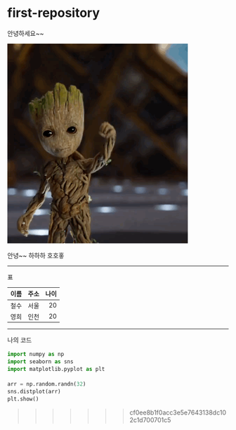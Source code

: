 # first-repository
안녕하세요~~

<img src=./img/groot.gif>

안녕~~
하하하
호호홓

<hr>표</hr>

| 이름 | 주소 | 나이 |
|---|:---:|---:|
| 철수 | 서울 | 20 |
| 영희 | 인천 | 20 |

<hr>나의 코드</hr>

~~~python
import numpy as np
import seaborn as sns
import matplotlib.pyplot as plt

arr = np.random.randn(32)
sns.distplot(arr)
plt.show()
~~~
>>>>>>> cf0ee8b1f0acc3e5e7643138dc102c1d700701c5
